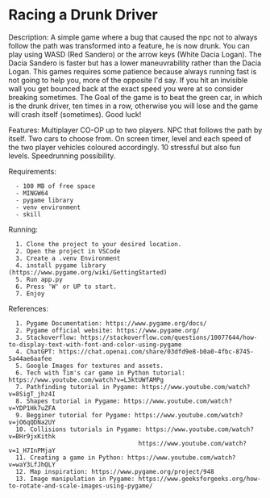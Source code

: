 # Racing a Drunk Driver

Description:
    A simple game where a bug that caused the npc not to always follow the path was transformed into a feature, he is now drunk.
    You can play using WASD (Red Sandero) or the arrow keys (White Dacia Logan).
    The Dacia Sandero is faster but has a lower maneuvrability rather than the Dacia Logan.
    This games requires some patience because always running fast is not going to help you, more of the opposite I'd say. If you hit an invisible wall you get bounced back at the exact speed you were at so consider breaking sometimes.
    The Goal of the game is to beat the green car, in which is the drunk driver, ten times in a row, otherwise you will lose and the game will crash itself (sometimes).
    Good luck!
    
Features:
    Multiplayer CO-OP up to two players.
    NPC that follows the path by itself.
    Two cars to choose from.
    On screen timer, level and each speed of the two player vehicles coloured accordingly.
    10 stressful but also fun levels.
    Speedrunning possibility.
    
Requirements:

      - 100 MB of free space
      - MINGW64
      - pygame library
      - venv environment
      - skill

Running:

      1. Clone the project to your desired location.
      2. Open the project in VSCode
      3. Create a .venv Environment
      4. install pygame library (https://www.pygame.org/wiki/GettingStarted)
      5. Run app.py
      6. Press 'W' or UP to start.
      7. Enjoy

References:

      1. Pygame Documentation: https://www.pygame.org/docs/ 
      2. Pygame official website: https://www.pygame.org/
      3. Stackoverflow: https://stackoverflow.com/questions/10077644/how-to-display-text-with-font-and-color-using-pygame
      4. ChatGPT: https://chat.openai.com/share/03dfd9e8-b0a0-4fbc-8745-5a44ae6aafee
      5. Google Images for textures and assets.
      6. Tech with Tim's car game in Python tutorial: https://www.youtube.com/watch?v=L3ktUWfAMPg
      7. Pathfinding tutorial in Pygame: https://www.youtube.com/watch?v=8SigT_jhz4I
      8. Shapes tutorial in Pygame: https://www.youtube.com/watch?v=YDP1Hk7uZFA
      9. Begginer tutorial for Pygame: https://www.youtube.com/watch?v=jO6qQDNa2UY
      10. Collisions tutorials in Pygame: https://www.youtube.com/watch?v=BHr9jxKithk
                                        https://www.youtube.com/watch?v=1_H7InPMjaY
      11. Creating a game in Python: https://www.youtube.com/watch?v=waY3LfJhQLY
      12. Map inspiration: https://www.pygame.org/project/948
      13. Image manipulation in Pygame: https://www.geeksforgeeks.org/how-to-rotate-and-scale-images-using-pygame/
      
